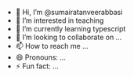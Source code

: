 - 👋 Hi, I’m @sumairatanveerabbasi
- 👀 I’m interested in teaching
- 🌱 I’m currently learning typescript
- 💞️ I’m looking to collaborate on ...
- 📫 How to reach me ...
- 😄 Pronouns: ...
- ⚡ Fun fact: ...

<!---
sumairatanveerabbasi/sumairatanveerabbasi is a ✨ special ✨ repository because its `README.md` (this file) appears on your GitHub profile.
You can click the Preview link to take a look at your changes.
--->
